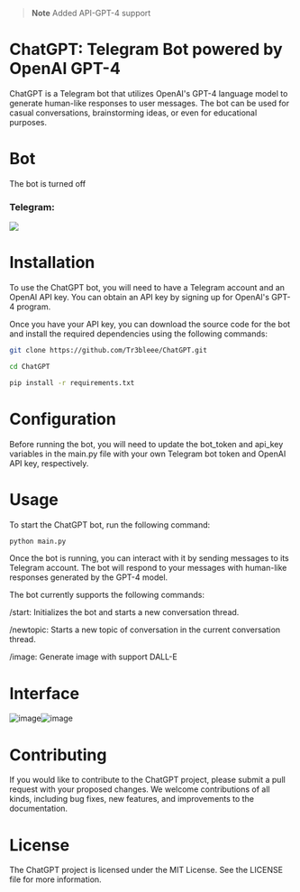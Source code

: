 > **Note**
> Added API-GPT-4 support

# ChatGPT: Telegram Bot powered by OpenAI GPT-4
ChatGPT is a Telegram bot that utilizes OpenAI's GPT-4 language model to generate human-like responses to user messages. The bot can be used for casual conversations, brainstorming ideas, or even for educational purposes.

# Bot
The bot is turned off
<h3 align="left">Telegram:</h3> <a href="https://t.me/ChatGPTtesting_robot"><img src="https://img.shields.io/website?color=9400d3&down_message=Tr3ble_AI&label=Telegram&logo=telegram&style=for-the-badge&up_message=ChatGPTtesting_robot&url=https%3A%2F%2Ft.me%2https://t.me/ChatGPTtesting_robot"></a>

# Installation
To use the ChatGPT bot, you will need to have a Telegram account and an OpenAI API key. You can obtain an API key by signing up for OpenAI's GPT-4 program.

Once you have your API key, you can download the source code for the bot and install the required dependencies using the following commands:
```sh
git clone https://github.com/Tr3bleee/ChatGPT.git

cd ChatGPT

pip install -r requirements.txt
```
# Configuration
Before running the bot, you will need to update the bot_token and api_key variables in the main.py file with your own Telegram bot token and OpenAI API key, respectively.

# Usage
To start the ChatGPT bot, run the following command:
```sh
python main.py
```
Once the bot is running, you can interact with it by sending messages to its Telegram account. The bot will respond to your messages with human-like responses generated by the GPT-4 model.

The bot currently supports the following commands:

/start: Initializes the bot and starts a new conversation thread.

/newtopic: Starts a new topic of conversation in the current conversation thread.

/image: Generate image with support DALL-E

# Interface 
![image](https://user-images.githubusercontent.com/69369034/225102009-ede09ac4-1c1e-4ac5-9cef-e3da6bfcf2d9.png)![image](https://user-images.githubusercontent.com/69369034/229245783-e8c48a79-a294-4f62-af28-69474842a270.png)


# Contributing
If you would like to contribute to the ChatGPT project, please submit a pull request with your proposed changes. We welcome contributions of all kinds, including bug fixes, new features, and improvements to the documentation.

# License
The ChatGPT project is licensed under the MIT License. See the LICENSE file for more information.
